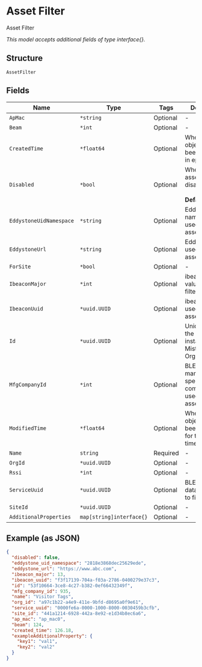 
# Asset Filter

Asset Filter

*This model accepts additional fields of type interface{}.*

## Structure

`AssetFilter`

## Fields

| Name | Type | Tags | Description |
|  --- | --- | --- | --- |
| `ApMac` | `*string` | Optional | - |
| `Beam` | `*int` | Optional | - |
| `CreatedTime` | `*float64` | Optional | When the object has been created, in epoch |
| `Disabled` | `*bool` | Optional | Whether the asset filter is disabled<br><br>**Default**: `false` |
| `EddystoneUidNamespace` | `*string` | Optional | Eddystone uid namespace used to filter assets |
| `EddystoneUrl` | `*string` | Optional | Eddystone url used to filter assets |
| `ForSite` | `*bool` | Optional | - |
| `IbeaconMajor` | `*int` | Optional | ibeacon major value used to filter assets |
| `IbeaconUuid` | `*uuid.UUID` | Optional | ibeacon uuid used to filter assets |
| `Id` | `*uuid.UUID` | Optional | Unique ID of the object instance in the Mist Organization |
| `MfgCompanyId` | `*int` | Optional | BLE manufacturing-specific company-id used to filter assets |
| `ModifiedTime` | `*float64` | Optional | When the object has been modified for the last time, in epoch |
| `Name` | `string` | Required | - |
| `OrgId` | `*uuid.UUID` | Optional | - |
| `Rssi` | `*int` | Optional | - |
| `ServiceUuid` | `*uuid.UUID` | Optional | BLE service data uuid used to filter assets |
| `SiteId` | `*uuid.UUID` | Optional | - |
| `AdditionalProperties` | `map[string]interface{}` | Optional | - |

## Example (as JSON)

```json
{
  "disabled": false,
  "eddystone_uid_namespace": "2818e3868dec25629ede",
  "eddystone_url": "https://www.abc.com",
  "ibeacon_major": 13,
  "ibeacon_uuid": "f3f17139-704a-f03a-2786-0400279e37c3",
  "id": "53f10664-3ce8-4c27-b382-0ef66432349f",
  "mfg_company_id": 935,
  "name": "Visitor Tags",
  "org_id": "a97c1b22-a4e9-411e-9bfd-d8695a0f9e61",
  "service_uuid": "0000fe6a-0000-1000-8000-0030459b3cfb",
  "site_id": "441a1214-6928-442a-8e92-e1d34b8ec6a6",
  "ap_mac": "ap_mac0",
  "beam": 124,
  "created_time": 126.18,
  "exampleAdditionalProperty": {
    "key1": "val1",
    "key2": "val2"
  }
}
```

